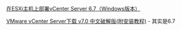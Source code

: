 [在ESXi主机上部署vCenter Server 6.7（Windows版本）](https://blog.51cto.com/u_3701740/2326475)

[VMware vCenter Server下载 v7.0 中文破解版(附安装教程)](http://www.kxdw.com/soft/30863.html)
    - 其实是6.7
